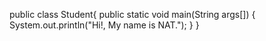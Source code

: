 public class Student{
		public static void main(String args[]) {
				System.out.println("Hi!, My name is NAT.");
		}
}		
